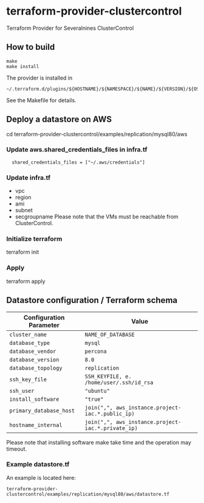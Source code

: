 # terraform-provider-clustercontrol
Terraform Provider for Severalnines ClusterControl



## How to build
```
make
make install
```
The provider is installed in
```
~/.terraform.d/plugins/${HOSTNAME}/${NAMESPACE}/${NAME}/${VERSION}/${OS_ARCH}
```
See the Makefile for details.


## Deploy a datastore on AWS
cd terraform-provider-clustercontrol/examples/replication/mysql80/aws
### Update aws.shared_credentials_files in infra.tf
```
  shared_credentials_files = ["~/.aws/credentials"]
```
### Update infra.tf
- vpc
- region
- ami
- subnet
- secgroupname
Please note that the VMs must be reachable from ClusterControl.
### Initialize terraform
terraform init
### Apply
terraform apply

## Datastore configuration / Terraform schema
| Configuration Parameter     | Value                                            |
|-----------------------------|--------------------------------------------------|
| `cluster_name`              | `NAME_OF_DATABASE`                                   |
| `database_type`             | `mysql`                                        |
| `database_vendor`           | `percona`                                     |
| `database_version`          | `8.0`                                  |
| `database_topology`         | `replication`                                  |
| `ssh_key_file`              | `SSH_KEYFILE, e. /home/user/.ssh/id_rsa`                      |
| `ssh_user`                  | `"ubuntu"`                                       |
| `install_software`          | `"true"`                                        |
| `primary_database_host`     | `join(",", aws_instance.project-iac.*.public_ip)`|
| `hostname_internal`         | `join(",", aws_instance.project-iac.*.private_ip)`|

Please note that installing software make take time and the operation may timeout.

### Example datastore.tf
An example is located here:
```
terraform-provider-clustercontrol/examples/replication/mysql80/aws/datastore.tf
```
